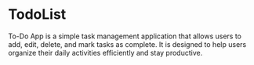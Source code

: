 # TodoList
To-Do App is a simple task management application that allows users to add, edit, delete, and mark tasks as complete. It is designed to help users organize their daily activities efficiently and stay productive.
